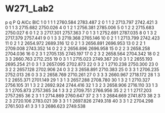 # W271_Lab2

p q P Q     AICc      BIC
1  0 1 1 1 2760.584 2783.487
2  0 1 1 2 2713.797 2742.421
3  0 1 1 3 2715.682 2750.026
4  0 1 2 1 2756.381 2785.006
5  0 1 2 2 2715.683 2750.027
6  0 1 2 3 2717.301 2757.363
7  0 1 3 1 2752.691 2787.035
8  0 1 3 2 2717.379 2757.441
9  0 1 3 3 2719.368 2765.146
10 0 2 1 1 2713.799 2742.423
11 0 2 1 2 2654.972 2689.316
12 0 2 1 3 2656.891 2696.953
13 0 2 2 1 2709.008 2743.352
14 0 2 2 2 2656.896 2696.958
15 0 2 2 3 2658.258 2704.036
16 0 2 3 1 2705.135 2745.197
17 0 2 3 2 2658.564 2704.342
18 0 2 3 3 2660.763 2712.255
19 0 3 1 1 2715.023 2749.367
20 0 3 1 2 2655.193 2695.254
21 0 3 1 3 2657.095 2702.873
22 0 3 2 1 2710.238 2750.300
23 0 3 2 2 2657.128 2702.906
24 0 3 2 3 2658.891 2710.383
25 0 3 3 1 2706.235 2752.013
26 0 3 3 2 2658.769 2710.261
27 0 3 3 3 2660.967 2718.172
28 1 3 1 2 2655.371 2701.149
29 1 3 1 3 2657.288 2708.780
30 1 3 2 1 2710.327 2756.105
31 1 3 2 2 2692.924 2744.416
32 1 3 2 3 2658.906 2716.110
33 1 3 3 1 2705.873 2757.365
34 1 3 3 2 2709.751 2766.956
35 2 2 1 1 2717.203 2757.265
36 2 3 1 1 2714.869 2760.647
37 2 3 1 3 2684.669 2741.873
38 2 3 2 3 2720.106 2783.021
39 3 3 1 1 2697.826 2749.318
40 3 3 1 2 2704.298 2761.503
41 3 3 1 3 2686.623 2749.538
